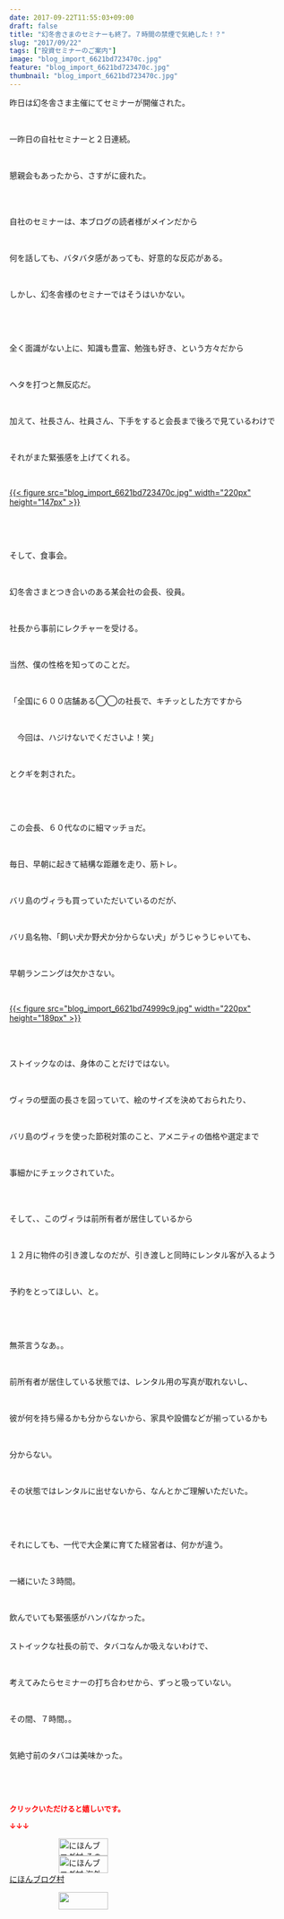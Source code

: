 ```yaml
---
date: 2017-09-22T11:55:03+09:00
draft: false
title: "幻冬舎さまのセミナーも終了。７時間の禁煙で気絶した！？"
slug: "2017/09/22"
tags: ["投資セミナーのご案内"]
image: "blog_import_6621bd723470c.jpg"
feature: "blog_import_6621bd723470c.jpg"
thumbnail: "blog_import_6621bd723470c.jpg"
---
```

<p>昨日は幻冬舎さま主催にてセミナーが開催された。</p><p> </p><p>一昨日の自社セミナーと２日連続。</p><p> </p><p>懇親会もあったから、さすがに疲れた。</p><p> </p><p><br/>自社のセミナーは、本ブログの読者様がメインだから</p><p> </p><p>何を話しても、バタバタ感があっても、好意的な反応がある。</p><p> </p><p>しかし、幻冬舎様のセミナーではそうはいかない。</p><p> </p><p> </p><p>全く面識がない上に、知識も豊富、勉強も好き、という方々だから</p><p> </p><p>ヘタを打つと無反応だ。</p><p> </p><p>加えて、社長さん、社員さん、下手をすると会長まで後ろで見ているわけで</p><p> </p><p>それがまた緊張感を上げてくれる。</p><p> </p><p><a href="blog_import_6621bd723470c.jpg">{{< figure src="blog_import_6621bd723470c.jpg" width="220px" height="147px" >}}</a></p><p> </p><p> </p><p>そして、食事会。</p><p> </p><p>幻冬舎さまとつき合いのある某会社の会長、役員。</p><p> </p><p>社長から事前にレクチャーを受ける。</p><p> </p><p>当然、僕の性格を知ってのことだ。</p><p> </p><p>「全国に６００店舗ある◯◯の社長で、キチッとした方ですから</p><p> </p><p>　今回は、ハジけないでくださいよ！笑」</p><p> </p><p>とクギを刺された。</p><p> </p><p> </p><p>この会長、６０代なのに細マッチョだ。</p><p> </p><p>毎日、早朝に起きて結構な距離を走り、筋トレ。</p><p> </p><p>バリ島のヴィラも買っていただいているのだが、</p><p> </p><p>バリ島名物、「飼い犬か野犬か分からない犬」がうじゃうじゃいても、</p><p> </p><p>早朝ランニングは欠かさない。</p><p> </p><p><a href="blog_import_6621bd74999c9.jpg">{{< figure src="blog_import_6621bd74999c9.jpg" width="220px" height="189px" >}}</a></p><p> </p><p><br/>ストイックなのは、身体のことだけではない。</p><p> </p><p>ヴィラの壁面の長さを図っていて、絵のサイズを決めておられたり、</p><p> </p><p>バリ島のヴィラを使った節税対策のこと、アメニティの価格や選定まで</p><p> </p><p>事細かにチェックされていた。</p><p> </p><p><br/>そして、、このヴィラは前所有者が居住しているから</p><p> </p><p>１２月に物件の引き渡しなのだが、引き渡しと同時にレンタル客が入るよう</p><p> </p><p>予約をとってほしい、と。</p><p> </p><p> </p><p>無茶言うなあ。。</p><p> </p><p>前所有者が居住している状態では、レンタル用の写真が取れないし、</p><p> </p><p>彼が何を持ち帰るかも分からないから、家具や設備などが揃っているかも</p><p> </p><p>分からない。</p><p> </p><p>その状態ではレンタルに出せないから、なんとかご理解いただいた。</p><p> </p><p> </p><p>それにしても、一代で大企業に育てた経営者は、何かが違う。</p><p> </p><p>一緒にいた３時間。</p><p> </p><p>飲んでいても緊張感がハンパなかった。</p><p><br/>ストイックな社長の前で、タバコなんか吸えないわけで、</p><p> </p><p>考えてみたらセミナーの打ち合わせから、ずっと吸っていない。</p><p> </p><p>その間、７時間。。</p><p> </p><p>気絶寸前のタバコは美味かった。</p><p> </p><p> </p><p><font color="#ff0000" size="2"><strong>クリックいただけると嬉しいです。</strong></font></p><p><font color="#ff0000" size="2"><strong>↓↓↓</strong></font></p><p><a href="ranking.html?p_cid=01260127" id="&amp;blogmura_banner" target="_blank"><img alt="にほんブログ村 その他生活ブログ 不動産投資へ" border="0" height="31" src="data:image/svg+xml;charset=utf-8,%3Csvg%20xmlns%3D%22http%3A%2F%2Fwww.w3.org%2F2000%2Fsvg%22%20title%3D%22Placeholder%20for%20Images%22%20role%3D%22presentation%22%20viewBox%3D%220%200%2088%2031%22%20%2F%3E" width="88" data-src="//life.blogmura.com/hudousantoushi/img/hudousantoushi88_31.gif" style="aspect-ratio: auto 88 / 31;"/><noscript><img alt="にほんブログ村 その他生活ブログ 不動産投資へ" border="0" height="31" src="//life.blogmura.com/hudousantoushi/img/hudousantoushi88_31.gif" width="88"></noscript></a><br/><a href="ranking.html?p_cid=01260127" target="_blank"><img alt="にほんブログ村 海外生活ブログ バリ島情報へ" border="0" height="31" src="data:image/svg+xml;charset=utf-8,%3Csvg%20xmlns%3D%22http%3A%2F%2Fwww.w3.org%2F2000%2Fsvg%22%20title%3D%22Placeholder%20for%20Images%22%20role%3D%22presentation%22%20viewBox%3D%220%200%2088%2031%22%20%2F%3E" width="88" data-src="https://img-proxy.blog-video.jp/images?url=http%3A%2F%2Foverseas.blogmura.com%2Fbali%2Fimg%2Fbali88_31.gif" style="aspect-ratio: auto 88 / 31;"/><noscript><img alt="にほんブログ村 海外生活ブログ バリ島情報へ" border="0" height="31" src="https://img-proxy.blog-video.jp/images?url=http%3A%2F%2Foverseas.blogmura.com%2Fbali%2Fimg%2Fbali88_31.gif" width="88"></noscript></a><br/><a href="ranking.html?p_cid=01260127" target="_blank">にほんブログ村</a></p><p><a href="link.php?1804582" title="人気ブログランキングへ"><img border="0" height="31" src="data:image/svg+xml;charset=utf-8,%3Csvg%20xmlns%3D%22http%3A%2F%2Fwww.w3.org%2F2000%2Fsvg%22%20title%3D%22Placeholder%20for%20Images%22%20role%3D%22presentation%22%20viewBox%3D%220%200%2088%2031%22%20%2F%3E" width="88" data-src="https://blog.with2.net/img/banner/banner_22.gif" style="aspect-ratio: auto 88 / 31;"/><noscript><img border="0" height="31" src="https://blog.with2.net/img/banner/banner_22.gif" width="88"></noscript></a></p><p> </p><p> </p>

